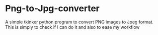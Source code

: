 # Png-to-Jpg-converter
A simple tkinker python program to convert PNG images to Jpeg format. 
This is simply to check if I can do it and also to ease my workflow 
